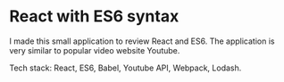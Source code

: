 # React with ES6 syntax

I made this small application to review React and ES6.  The application is very similar to popular video website Youtube.

Tech stack: React, ES6, Babel, Youtube API, Webpack, Lodash.

